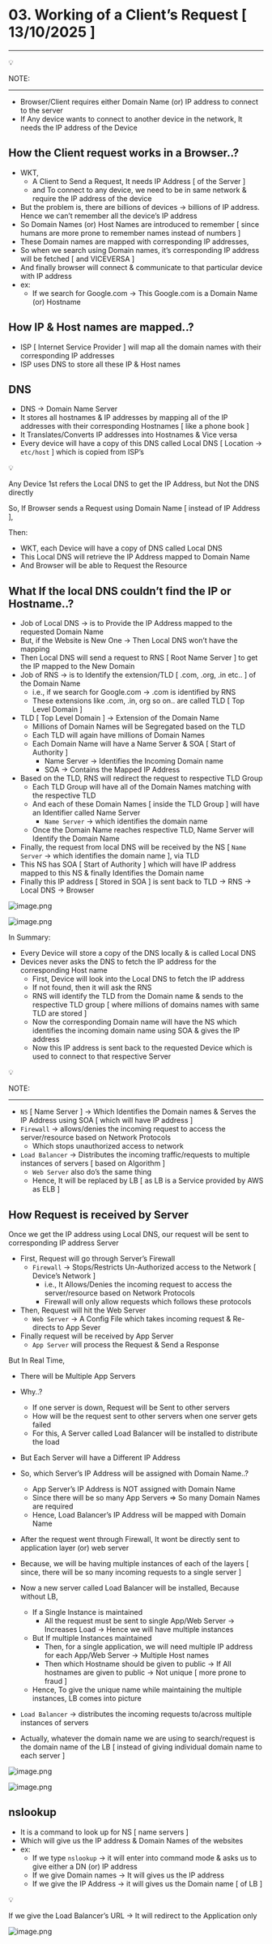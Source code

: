 # 03. Working of a Client’s Request [ 13/10/2025 ]

---

<aside>
💡

NOTE:

---

- Browser/Client requires either Domain Name (or) IP address to connect to the server
- If Any device wants to connect to another device in the network, It needs the IP address of the Device
</aside>

## How the Client request works in a Browser..?

- WKT,
    - A Client to Send a Request, It needs IP Address [ of the Server ]
    - and To connect to any device, we need to be in same network & require the IP address of the device
- But the problem is, there are billions of devices → billions of IP address. Hence we can’t remember all the device’s IP address
- So Domain Names (or) Host Names are introduced to remember [ since humans are more prone to remember names instead of numbers ]
- These Domain names are mapped with corresponding IP addresses,
- So when we search using Domain names, it’s corresponding IP address will be fetched [ and  VICEVERSA ]
- And finally browser will connect & communicate to that particular device with IP address
- ex:
    - If we search for Google.com → This Google.com is a Domain Name (or) Hostname

## How IP & Host names are mapped..?

- ISP [ Internet Service Provider ] will map all the domain names with their corresponding IP addresses
- ISP uses DNS to store all these IP & Host names

## DNS

- DNS → Domain Name Server
- It stores all hostnames & IP addresses by mapping all of the IP addresses with their corresponding Hostnames [ like a phone book ]
- It Translates/Converts IP addresses into Hostnames & Vice versa
- Every device will have a copy of this DNS called Local DNS [ Location → `etc/host` ] which is copied from ISP’s

<aside>
💡

Any Device 1st refers the Local DNS to get the IP Address, but Not the DNS directly

</aside>

So, If Browser sends a Request using Domain Name [ instead of IP Address ], 

Then:

- WKT, each Device will have a copy of DNS called Local DNS
- This Local DNS will retrieve the IP Address mapped to Domain Name
- And Browser will be able to Request the Resource

## What If the local DNS couldn’t find the IP or Hostname..?

- Job of Local DNS → is to Provide the IP Address mapped to the requested Domain Name
- But, if the Website is New One → Then Local DNS won’t have the mapping
- Then Local DNS will send a request to RNS [ Root Name Server ] to get the IP mapped to the New Domain
- Job of RNS → is to Identify the extension/TLD [ .com, .org, .in etc.. ] of the Domain Name
    - i.e., if we search for Google.com → .com is identified by RNS
    - These extensions like .com, .in, org so on.. are called TLD [ Top Level Domain ]
- TLD [ Top Level Domain ] → Extension of the Domain Name
    - Millions of Domain Names will be Segregated based on the TLD
    - Each TLD will again have millions of Domain Names
    - Each Domain Name will have a Name Server & SOA [ Start of Authority ]
        - Name Server → Identifies the Incoming Domain name
        - SOA → Contains the Mapped IP Address
- Based on the TLD, RNS will redirect the request to respective TLD Group
    - Each TLD Group will have all of the Domain Names matching with the respective TLD
    - And each of these Domain Names [ inside the TLD Group ] will have an Identifier called Name Server
        - `Name Server` → which identifies the domain name
    - Once the Domain Name reaches respective TLD, Name Server will Identify the Domain Name
- Finally, the request from local DNS will be received by the NS [ `Name Server` → which identifies the domain name ], via TLD
- This NS has SOA [ Start of Authority ] which will have IP address mapped to this NS & finally Identifies the Domain name
- Finally this IP address [ Stored in SOA ]  is sent back to TLD → RNS → Local DNS → Browser

![image.png](image.png)

![image.png](image%201.png)

In Summary:

- Every Device will store a copy of the DNS locally & is called Local DNS
- Devices never asks the DNS to fetch the IP address for the corresponding Host name
    - First, Device will look into the Local DNS to fetch the IP address
    - If not found, then it will ask the RNS
    - RNS will identify the TLD from the Domain name & sends to the respective TLD group [ where millions of domains names with same TLD are stored ]
    - Now the corresponding Domain name will have the NS which identifies the incoming domain name using SOA & gives the IP address
    - Now this IP address is sent back to the requested Device which is used to connect to that respective Server

<aside>
💡

NOTE:

---

- `NS` [ Name Server ] → Which Identifies the Domain names & Serves the IP Address using SOA [ which will have IP address ]
- `Firewall` → allows/denies the incoming request to access the server/resource based on Network Protocols
    - Which stops unauthorized access to network
- `Load Balancer` → Distributes the incoming traffic/requests to multiple instances of servers [ based on Algorithm ]
    - `Web Server` also do’s the same thing
    - Hence, It will be replaced by LB [ as LB is a Service provided by AWS as ELB ]
</aside>

## How Request is received by Server

Once we get the IP address using Local DNS, our request will be sent to corresponding IP address Server

- First, Request will go through Server’s Firewall
    - `Firewall` → Stops/Restricts Un-Authorized access to the Network [ Device’s Network ]
        - i.e., It Allows/Denies the incoming request to access the server/resource based on Network Protocols
        - Firewall will only allow requests which follows these protocols
- Then, Request will hit the Web Server
    - `Web Server` → A Config File which takes incoming request & Re-directs to App Sever
- Finally request will be received by App Server
    - `App Server` will process the Request & Send a Response

But In Real Time, 

- There will be Multiple App Servers
- Why..?
    - If one server is down, Request will be Sent to other servers
    - How will be the request sent to other servers when one server gets failed
    - For this, A Server called Load Balancer will be installed to distribute the load
- But Each Server will have a Different IP Address
- So, which Server’s IP Address will be assigned with Domain Name..?
    - App Server’s IP Address is NOT assigned with Domain Name
    - Since there will be so many App Servers ⇒ So many Domain Names are required
    - Hence, Load Balancer’s IP Address will be mapped with Domain Name

- After the request went through Firewall, It wont be directly sent to application layer (or) web server
- Because, we will be having multiple instances of each of the layers [ since, there will be so many incoming requests to a single server ]
- Now a new server called Load Balancer will be installed, Because without LB,
    - If a Single Instance is maintained
        - All the request must be sent to single App/Web Server → Increases Load → Hence we will have multiple instances
    - But If multiple Instances maintained
        - Then, for a single application, we will need multiple IP address for each App/Web Server → Multiple Host names
        - Then which Hostname should be given to public → If All hostnames are given to public → Not unique [ more prone to fraud ]
    - Hence, To give the unique name while maintaining the multiple instances, LB comes into picture
- `Load Balancer` → distributes the incoming requests to/across multiple instances of servers
- Actually, whatever the domain name we are using to search/request is the domain name of the LB [ instead of giving individual domain name to each server ]

![image.png](image%202.png)

![image.png](image%203.png)

## nslookup

- It is a command to look up for NS [ name servers ]
- Which will give us the IP address & Domain Names of the websites
- ex:
    - If we type `nslookup` → it will enter into command mode & asks us to give either a DN (or) IP address
    - If we give Domain names → It will gives us the IP address
    - If we give the IP Address → it will gives us the Domain name [ of LB ]

<aside>
💡

If we give the Load Balancer’s URL → It will redirect to the Application only

</aside>

![image.png](image%204.png)